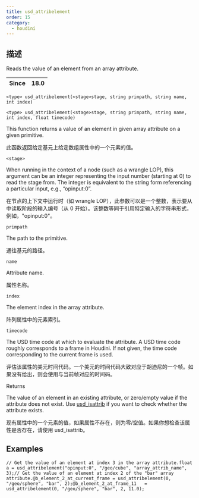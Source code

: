 ```yaml
---
title: usd_attribelement
order: 15
category:
  - houdini
---
```

    
## 描述

Reads the value of an element from an array attribute.

| Since | 18.0 |
| ----- | ---- |

`<type> usd_attribelement(<stage>stage, string primpath, string name, int index)`

`<type> usd_attribelement(<stage>stage, string primpath, string name, int index, float timecode)`

This function returns a value of an element in given array attribute on a
given primitive.

此函数返回给定基元上给定数组属性中的一个元素的值。

`<stage>`

When running in the context of a node (such as a wrangle LOP), this argument
can be an integer representing the input number (starting at 0) to read the
stage from. The integer is equivalent to the string form referencing a
particular input, e.g., “opinput:0”.

在节点的上下文中运行时（如 wrangle LOP），此参数可以是一个整数，表示要从中读取阶段的输入编号（从 0
开始）。该整数等同于引用特定输入的字符串形式，例如，"opinput:0"。

`primpath`

The path to the primitive.

通往基元的路径。

`name`

Attribute name.

属性名称。

`index`

The element index in the array attribute.

阵列属性中的元素索引。

`timecode`

The USD time code at which to evaluate the attribute. A USD time code roughly
corresponds to a frame in Houdini. If not given, the time code corresponding
to the current frame is used.

评估该属性的美元时间代码。一个美元的时间代码大致对应于胡迪尼的一个帧。如果没有给出，则会使用与当前帧对应的时间码。

Returns

The value of an element in an existing attribute, or zero/empty value if the
attribute does not exist. Use [usd_isattrib](usd_isattrib.html "Checks if the
primitive has an attribute by the given name.") if you want to check whether
the attribute exists.

现有属性中的一个元素的值，如果属性不存在，则为零/空值。如果你想检查该属性是否存在，请使用 usd_isattrib。

## Examples

    // Get the value of an element at index 3 in the array attribute.float a = usd_attribelement("opinput:0", "/geo/cube", "array_attrib_name", 3);// Get the value of an element at index 2 of the "bar" array attribute.@b_element_2_at_current_frame = usd_attribelement(0, "/geo/sphere", "bar", 2);@b_element_2_at_frame_11   = usd_attribelement(0, "/geo/sphere", "bar", 2, 11.0);
